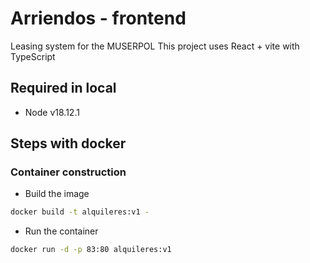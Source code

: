 # Arriendos - frontend

Leasing system for the MUSERPOL
This project uses React + vite with TypeScript

## Required in local

- Node v18.12.1

## Steps with docker

### Container construction

- Build the image

```sh
docker build -t alquileres:v1 -
```

- Run the container

```sh
docker run -d -p 83:80 alquileres:v1
```

